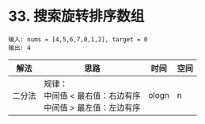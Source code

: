 # 33. 搜索旋转排序数组

```
输入: nums = [4,5,6,7,0,1,2], target = 0
输出: 4
```

| 解法   | 思路                                                         | 时间  | 空间 |
| ------ | ------------------------------------------------------------ | ----- | ---- |
| 二分法 | 规律：<br />中间值 < 最右值：右边有序<br />中间值 > 最左值：左边有序 | ologn | n    |

